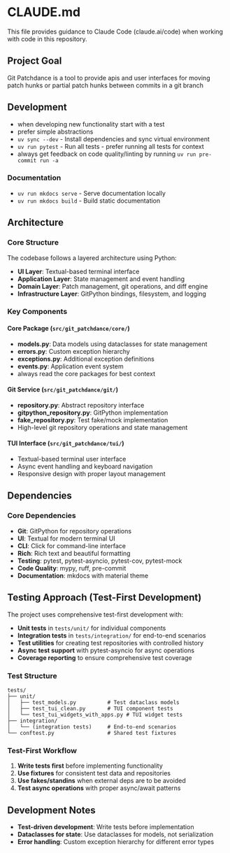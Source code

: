 # CLAUDE.md

This file provides guidance to Claude Code (claude.ai/code) when working with code in this repository.

## Project Goal

Git Patchdance is a tool to provide apis and user interfaces
for moving patch hunks or partial patch hunks between commits in a git branch



## Development

- when developing new functionality start with a test
- prefer simple abstractions
- `uv sync --dev` - Install dependencies and sync virtual environment
- `uv run pytest` - Run all tests - prefer running all tests for context
- always get feedback on code quality/linting by running `uv run pre-commit run -a`


### Documentation
- `uv run mkdocs serve` - Serve documentation locally
- `uv run mkdocs build` - Build static documentation

## Architecture

### Core Structure
The codebase follows a layered architecture using Python:

- **UI Layer**: Textual-based terminal interface
- **Application Layer**: State management and event handling
- **Domain Layer**: Patch management, git operations, and diff engine
- **Infrastructure Layer**: GitPython bindings, filesystem, and logging

### Key Components

#### Core Package (`src/git_patchdance/core/`)
- **models.py**: Data models using dataclasses for state management
- **errors.py**: Custom exception hierarchy
- **exceptions.py**: Additional exception definitions
- **events.py**: Application event system
- always read the core packages for best context


#### Git Service (`src/git_patchdance/git/`)
- **repository.py**: Abstract repository interface
- **gitpython_repository.py**: GitPython implementation
- **fake_repository.py**: Test fake/mock implementation
- High-level git repository operations and state management

#### TUI Interface (`src/git_patchdance/tui/`)
- Textual-based terminal user interface
- Async event handling and keyboard navigation
- Responsive design with proper layout management



## Dependencies

### Core Dependencies
- **Git**: GitPython for repository operations
- **UI**: Textual for modern terminal UI
- **CLI**: Click for command-line interface
- **Rich**: Rich text and beautiful formatting
- **Testing**: pytest, pytest-asyncio, pytest-cov, pytest-mock
- **Code Quality**: mypy, ruff, pre-commit
- **Documentation**: mkdocs with material theme


## Testing Approach (Test-First Development)

The project uses comprehensive test-first development with:
- **Unit tests** in `tests/unit/` for individual components
- **Integration tests** in `tests/integration/` for end-to-end scenarios
- **Test utilities** for creating test repositories with controlled history
- **Async test support** with pytest-asyncio for async operations
- **Coverage reporting** to ensure comprehensive test coverage

### Test Structure
```
tests/
├── unit/
│   ├── test_models.py          # Test dataclass models
│   ├── test_tui_clean.py       # TUI component tests
│   └── test_tui_widgets_with_apps.py # TUI widget tests
├── integration/
│   └── (integration tests)     # End-to-end scenarios
└── conftest.py                 # Shared test fixtures
```

### Test-First Workflow
1. **Write tests first** before implementing functionality
2. **Use fixtures** for consistent test data and repositories
3. **Use fakes/standins** when external deps are to be avoided
4. **Test async operations** with proper async/await patterns

## Development Notes

- **Test-driven development**: Write tests before implementation
- **Dataclasses for state**: Use dataclasses for models, not serialization
- **Error handling**: Custom exception hierarchy for different error types
